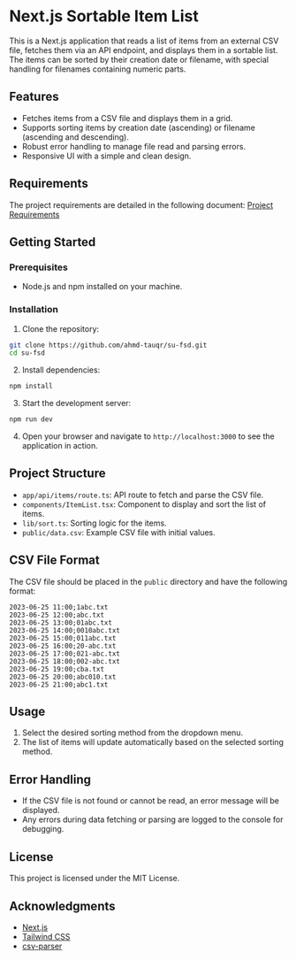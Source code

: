 # Next.js Sortable Item List

This is a Next.js application that reads a list of items from an external CSV file, fetches them via an API endpoint, and displays them in a sortable list. The items can be sorted by their creation date or filename, with special handling for filenames containing numeric parts.

## Features

- Fetches items from a CSV file and displays them in a grid.
- Supports sorting items by creation date (ascending) or filename (ascending and descending).
- Robust error handling to manage file read and parsing errors.
- Responsive UI with a simple and clean design.

## Requirements

The project requirements are detailed in the following document:
[Project Requirements](https://docs.google.com/document/d/1HTUDCpUtH1W5X4Hkp6YIT7pzfeIzvX6lIuswB5WPkpQ/edit)

## Getting Started

### Prerequisites

- Node.js and npm installed on your machine.

### Installation

1. Clone the repository:

```bash
git clone https://github.com/ahmd-tauqr/su-fsd.git
cd su-fsd
```

2. Install dependencies:

```bash
npm install
```

3. Start the development server:

```bash
npm run dev
```

4. Open your browser and navigate to `http://localhost:3000` to see the application in action.

## Project Structure

- `app/api/items/route.ts`: API route to fetch and parse the CSV file.
- `components/ItemList.tsx`: Component to display and sort the list of items.
- `lib/sort.ts`: Sorting logic for the items.
- `public/data.csv`: Example CSV file with initial values.

## CSV File Format

The CSV file should be placed in the `public` directory and have the following format:

```csv
2023-06-25 11:00;1abc.txt
2023-06-25 12:00;abc.txt
2023-06-25 13:00;01abc.txt
2023-06-25 14:00;0010abc.txt
2023-06-25 15:00;011abc.txt
2023-06-25 16:00;20-abc.txt
2023-06-25 17:00;021-abc.txt
2023-06-25 18:00;002-abc.txt
2023-06-25 19:00;cba.txt
2023-06-25 20:00;abc010.txt
2023-06-25 21:00;abc1.txt
```

## Usage

1. Select the desired sorting method from the dropdown menu.
2. The list of items will update automatically based on the selected sorting method.

## Error Handling

- If the CSV file is not found or cannot be read, an error message will be displayed.
- Any errors during data fetching or parsing are logged to the console for debugging.

## License

This project is licensed under the MIT License.

## Acknowledgments

- [Next.js](https://nextjs.org/)
- [Tailwind CSS](https://tailwindcss.com/)
- [csv-parser](https://www.npmjs.com/package/csv-parser)
